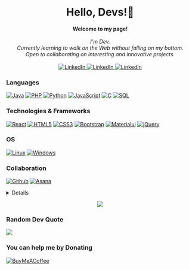 <h1 align="center">Hello, Devs!👋</h1>

<p align="center">
    <b>Welcome to my page!</b><br><br>
    <i>
        I'm Dev.<br>
        Currently learning to walk on the Web without falling on my bottom.<br>
        Open to collaborating on interesting and innovative projects.<br>
    </i><br>
    <a href="https://www.linkedin.com/in/devjainofficial" target="_blank">
        <img src="https://img.shields.io/badge/LinkedIn-blue?style=flat-square&logo=linkedin" alt="LinkedIn" >
    </a>
    <a href="https://www.youtube.com/devjainofficial" target="_blank">
        <img src="https://img.shields.io/badge/YouTube-darkred?style=flat-square&logo=youtube" alt="LinkedIn" >
    </a>
    <a href="https://stackoverflow.com/users/15979052/dev-jain" target="_blank">
        <img src="https://img.shields.io/badge/StackOverflow-black?style=flat-square&logo=stackoverflow" alt="LinkedIn" >
    </a>
</p>

### Languages
[![Java](https://img.shields.io/badge/java-black?style=for-the-badge&logo=java)](https://github.com/wervlad)
[![PHP](https://img.shields.io/badge/php-black?style=for-the-badge&logo=php)](https://github.com/wervlad)
[![Python](https://img.shields.io/badge/python-black?style=for-the-badge&logo=python)](https://github.com/wervlad)
[![JavaScript](https://img.shields.io/badge/javascript-black?style=for-the-badge&logo=javascript)](https://github.com/wervlad)
[![C](https://img.shields.io/badge/c-black?style=for-the-badge&logo=c)](https://github.com/wervlad)
[![SQL](https://img.shields.io/badge/sql-black?style=for-the-badge&logo=mysql)](https://github.com/wervlad)


### Technologies & Frameworks
[![React](https://img.shields.io/badge/react-black?style=for-the-badge&logo=react)](https://github.com/wervlad)
[![HTML5](https://img.shields.io/badge/html5-black?style=for-the-badge&logo=html5)](https://hub.docker.com/u/wervlad)
[![CSS3](https://img.shields.io/badge/css3-black?style=for-the-badge&logo=css3)](https://hub.docker.com/u/wervlad)
[![Bootstrap](https://img.shields.io/badge/bootstrap-black?style=for-the-badge&logo=bootstrap)](https://hub.docker.com/u/wervlad)
[![Materialui](https://img.shields.io/badge/mui-black?style=for-the-badge&logo=mui)](https://hub.docker.com/u/wervlad)
[![jQuery](https://img.shields.io/badge/jQuery-black?style=for-the-badge&logo=jquery)](https://hub.docker.com/u/wervlad)

### OS
[![Linux](https://img.shields.io/badge/linux-black?style=for-the-badge&logo=Linux)](https://github.com/wervlad)
[![Windows](https://img.shields.io/badge/Windows-black?style=for-the-badge&logo=Windows)](https://github.com/wervlad)

### Collaboration
[![Github](https://img.shields.io/badge/GitHub-black?style=for-the-badge&logo=Github)](https://github.com/wervlad)
[![Asana](https://img.shields.io/badge/Asana-black?style=for-the-badge&logo=Asana)](https://github.com/wervlad)


<details>
<p align="center">
  <a href="https://github.com/devjainofficial">
    <img src="http://github-profile-summary-cards.vercel.app/api/cards/profile-details?username=devjainofficial&theme=tokyonight" />
  </a>
  <a href="https://github.com/devjainofficial">
    <img src="http://github-profile-summary-cards.vercel.app/api/cards/repos-per-language?username=devjainofficial&theme=tokyonight" />
  </a>
  <a href="https://github.com/devjainofficial">
    <img src="http://github-profile-summary-cards.vercel.app/api/cards/stats?username=devjainofficial&theme=tokyonight" />
  </a>
  <a href="https://github.com/devjainofficial">
    <img src="http://github-profile-summary-cards.vercel.app/api/cards/productive-time?username=devjainofficial&theme=tokyonight&utcOffset=8" />
  </a>
    <a href="https://github.com/devjainofficial">
    <img src="https://github-readme-streak-stats.herokuapp.com/?user=devjainofficial&theme=tokyonight&hide_border=true" />
  </a>
</p>
</details>

<p align="center">
  <a href="https://github.com/devjainofficial">
    <img src="https://komarev.com/ghpvc/?username=devjainofficial&color=blue&style=flat" />
  </a>
</p>

<!--
## 🏆 GitHub Trophies
![](https://github-profile-trophy.vercel.app/?username=devjainofficial&theme=flat&no-frame=true&no-bg=true&margin-w=4)
-->
### Random Dev Quote
![](https://quotes-github-readme.vercel.app/api?type=horizontal&theme=radical)

  ### You can help me by Donating
  [![BuyMeACoffee](https://img.shields.io/badge/Buy%20Me%20a%20Coffee-ffdd00?style=for-the-badge&logo=buy-me-a-coffee&logoColor=black)](https://www.buymeacoffee.com/devjainofficial) 

<!--
Make Your Github Profile Like Professionals. Use this code, and use this link "https://github-profile-summary-cards.vercel.app/demo.html" for Profile graphs.
-->
